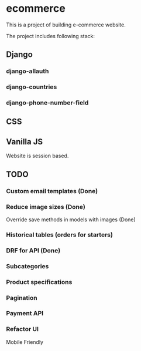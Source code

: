 # ecommerce

This is a project of building e-commerce website.

The project includes following stack:
## Django
### django-allauth
### django-countries
### django-phone-number-field
## CSS
## Vanilla JS

Website is session based.

## TODO

### Custom email templates (Done)
### Reduce image sizes (Done)

Override save methods in models with images (Done)

### Historical tables (orders for starters)
### DRF for API (Done)
### Subcategories
### Product specifications
### Pagination
### Payment API
### Refactor UI

Mobile Friendly